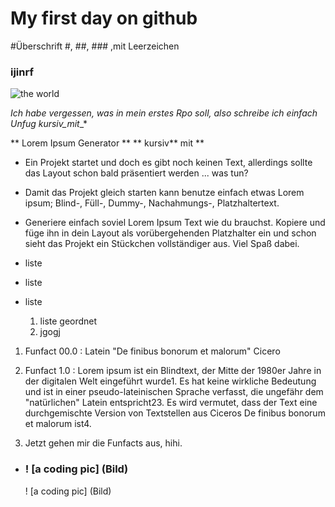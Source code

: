 
# My first day on github
#Überschrift #, ##, ### ,mit Leerzeichen

### ijinrf

![the world](https://th.bing.com/th/id/R.18dc2c454521b9f59a6d1fb8b65c1d76?rik=C11YJZR4kbmqug&pid=ImgRaw&r=0)

*Ich habe vergessen, was in mein erstes Rpo soll, also schreibe ich einfach Unfug* 
*kursiv_mit*_*
 
 
 ** Lorem Ipsum Generator **
 ** kursiv** mit **

 - Ein Projekt startet und doch es gibt noch keinen Text, allerdings sollte das Layout schon bald präsentiert werden ... was tun?
 - Damit das Projekt gleich starten kann benutze einfach etwas Lorem ipsum; Blind-, Füll-, Dummy-, Nachahmungs-, Platzhaltertext.
 - Generiere einfach soviel Lorem Ipsum Text wie du brauchst. Kopiere und füge ihn in dein Layout als vorübergehenden Platzhalter ein und schon sieht das Projekt ein Stückchen vollständiger aus. Viel Spaß dabei.
 - liste
 - liste
 - liste

   
   1. liste geordnet
   2. jgogj
1. Funfact 00.0 :
   Latein
"De finibus bonorum et malorum" Cicero

2. Funfact 1.0  : Lorem ipsum ist ein Blindtext, der Mitte der 1980er Jahre in der digitalen Welt eingeführt wurde1. Es hat keine wirkliche Bedeutung und ist in einer pseudo-lateinischen Sprache verfasst, die ungefähr dem "natürlichen" Latein entspricht23. Es wird vermutet, dass der Text eine durchgemischte Version von Textstellen aus Ciceros De finibus bonorum et malorum ist4.

3. Jetzt gehen mir die Funfacts aus, hihi.

- ### ! [a coding pic] (Bild) ###  
  ! [a coding pic] (Bild)
  


